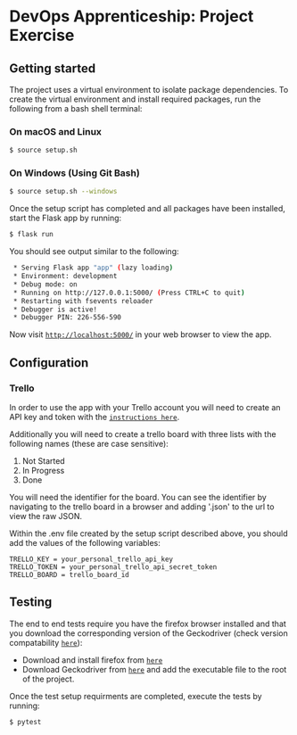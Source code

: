 # DevOps Apprenticeship: Project Exercise

## Getting started

The project uses a virtual environment to isolate package dependencies. To create the virtual environment and install required packages, run the following from a bash shell terminal:

### On macOS and Linux
```bash
$ source setup.sh
```
### On Windows (Using Git Bash)
```bash
$ source setup.sh --windows
```

Once the setup script has completed and all packages have been installed, start the Flask app by running:
```bash
$ flask run
```

You should see output similar to the following:
```bash
 * Serving Flask app "app" (lazy loading)
 * Environment: development
 * Debug mode: on
 * Running on http://127.0.0.1:5000/ (Press CTRL+C to quit)
 * Restarting with fsevents reloader
 * Debugger is active!
 * Debugger PIN: 226-556-590
```
Now visit [`http://localhost:5000/`](http://localhost:5000/) in your web browser to view the app.


## Configuration

### Trello
In order to use the app with your Trello account you will need to create an API key and token with the [`instructions here`](https://trello.com/app-key). 

Additionally you will need to create a trello board with three lists with the following names (these are case sensitive):
1. Not Started
2. In Progress
3. Done

 You will need the identifier for the board. You can see the identifier by navigating to the trello board in a browser and adding '.json' to the url to view the raw JSON.

Within the .env file created by the setup script described above, you should add the values of the following variables:
```
TRELLO_KEY = your_personal_trello_api_key
TRELLO_TOKEN = your_personal_trello_api_secret_token
TRELLO_BOARD = trello_board_id
```

## Testing

The end to end tests require you have the firefox browser installed and that you download the corresponding version of the Geckodriver (check version compatability [`here`](https://firefox-source-docs.mozilla.org/testing/geckodriver/Support.html)):
* Download and install firefox from [`here`](https://www.mozilla.org/en-US/firefox/download/)
* Download Geckodriver from [`here`](https://github.com/mozilla/geckodriver/releases) and add the executable file to the root of the project.

Once the test setup requirments are completed, execute the tests by running:
```bash
$ pytest
```